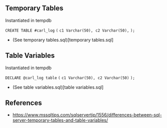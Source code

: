 ## Temporary Tables

Instantiated in tempdb

`CREATE TABLE #carl_log`
`(`
​    `c1 Varchar(50),` 
​    `c2 Varchar(50),` 
`);`

* (See temporary tables.sql)[temporary tables.sql]

## Table Variables

Instantiated in tempdb

`DECLARE @carl_log table` 
`(` 
​    `c1 Varchar(50),` 
​    `c2 Varchar(50)` 
`);`

* (See table variables.sql)[table variables.sql]

## References

* <https://www.mssqltips.com/sqlservertip/1556/differences-between-sql-server-temporary-tables-and-table-variables/>
